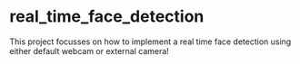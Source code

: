 # real_time_face_detection
This project focusses on how to implement a real time face detection using either default webcam or external camera!
